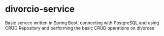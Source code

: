 # divorcio-service

Basic service written in Spring Boot, connecting with PostgreSQL and using CRUD Repository and performing the basic CRUD operations on divorces


